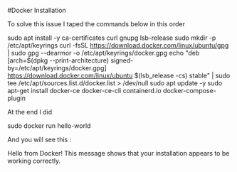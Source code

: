 #Docker Installation

To solve this issue I taped the commands below in this order

sudo apt install -y ca-certificates curl gnupg lsb-release
sudo mkdir -p /etc/apt/keyrings
curl -fsSL https://download.docker.com/linux/ubuntu/gpg | sudo gpg --dearmor -o /etc/apt/keyrings/docker.gpg
echo "deb [arch=$(dpkg --print-architecture) signed-by=/etc/apt/keyrings/docker.gpg] https://download.docker.com/linux/ubuntu $(lsb_release -cs) stable" | sudo tee /etc/apt/sources.list.d/docker.list > /dev/null
sudo apt update -y
sudo apt-get install docker-ce docker-ce-cli containerd.io docker-compose-plugin

At the end I did

sudo docker run hello-world

And you will see this :

Hello from Docker!
This message shows that your installation appears to be working correctly.
